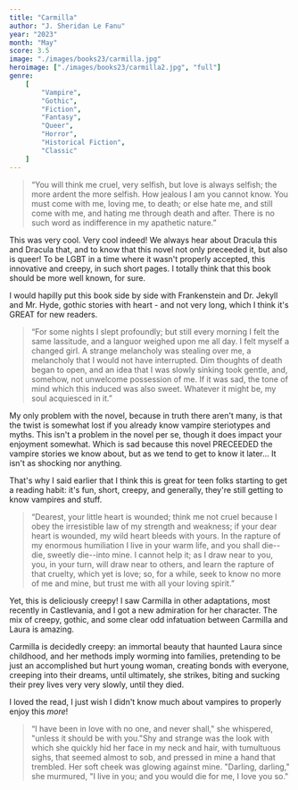 ```yaml
---
title: "Carmilla"
author: "J. Sheridan Le Fanu"
year: "2023"
month: "May"
score: 3.5
image: "./images/books23/carmilla.jpg"
heroimage: ["./images/books23/carmilla2.jpg", "full"]
genre:
    [
        "Vampire",
        "Gothic",
        "Fiction",
        "Fantasy",
        "Queer",
        "Horror",
        "Historical Fiction",
        "Classic"
    ]
---
```


> “You will think me cruel, very selfish, but love is always selfish; the more ardent the more selfish. How jealous I am you cannot know. You must come with me, loving me, to death; or else hate me, and still come with me, and hating me through death and after. There is no such word as indifference in my apathetic nature.”

This was very cool. Very cool indeed! We always hear about Dracula this and Dracula that, and to know that this novel not only preceeded it, but also is queer! To be LGBT in a time where it wasn't properly accepted, this innovative and creepy, in such short pages. I totally think that this book should be more well known, for sure.

I would hapilly put this book side by side with Frankenstein and Dr. Jekyll and Mr. Hyde, gothic stories with heart - and not very long, which I think it's GREAT for new readers.

> “For some nights I slept profoundly; but still every morning I felt the same lassitude, and a languor weighed upon me all day. I felt myself a changed girl. A strange melancholy was stealing over me, a melancholy that I would not have interrupted. Dim thoughts of death began to open, and an idea that I was slowly sinking took gentle, and, somehow, not unwelcome possession of me. If it was sad, the tone of mind which this induced was also sweet. Whatever it might be, my soul acquiesced in it.”

My only problem with the novel, because in truth there aren't many, is that the twist is somewhat lost if you already know vampire steriotypes and myths. This isn't a problem in the novel per se, though it does impact your enjoyment somewhat. Which is sad because this novel PRECEEDED the vampire stories we know about, but as we tend to get to know it later... It isn't as shocking nor anything.

That's why I said earlier that I think this is great for teen folks starting to get a reading habit: it's fun, short, creepy, and generally, they're still getting to know vampires and stuff.

> “Dearest, your little heart is wounded; think me not cruel because I obey the irresistible law of my strength and weakness; if your dear heart is wounded, my wild heart bleeds with yours. In the rapture of my enormous humiliation I live in your warm life, and you shall die--die, sweetly die--into mine. I cannot help it; as I draw near to you, you, in your turn, will draw near to others, and learn the rapture of that cruelty, which yet is love; so, for a while, seek to know no more of me and mine, but trust me with all your loving spirit.”

Yet, this is deliciously creepy! I saw Carmilla in other adaptations, most recently in Castlevania, and I got a new admiration for her character. The mix of creepy, gothic, and some clear odd infatuation between Carmilla and Laura is amazing.

Carmilla is decidedly creepy: an immortal beauty that haunted Laura since childhood, and her methods imply worming into families, pretending to be just an accomplished but hurt young woman, creating bonds with everyone, creeping into their dreams, until ultimately, she strikes, biting and sucking their prey lives very very slowly, until they died.

I loved the read, I just wish I didn't know much about vampires to properly enjoy this _more_!

> “I have been in love with no one, and never shall," she whispered, "unless it should be with you."Shy and strange was the look with which she quickly hid her face in my neck and hair, with tumultuous sighs, that seemed almost to sob, and pressed in mine a hand that trembled.
> Her soft cheek was glowing against mine. "Darling, darling," she murmured, "I live in you; and you would die for me, I love you so."
